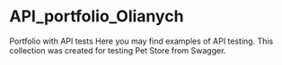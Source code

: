 # API_portfolio_Olianych

Portfolio with API tests
Here you may find examples of API testing.
This collection was created for testing Pet Store from Swagger.
